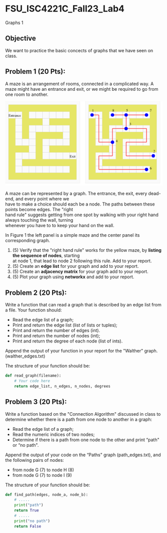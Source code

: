 # FSU_ISC4221C_Fall23_Lab4
Graphs 1

## Objective
We want to practice the basic concects of graphs that we have seen on class. 

##  Problem 1 (20 Pts):  
A  maze  is an arrangement of rooms, connected in a complicated way. A maze might have an entrance 
 and exit, or we might be required to go from one room to another.  

![Images](mazer.png)

A maze can be represented by a graph. The entrance, the exit, every dead-end, and every point where we  
have to make a choice should each be a node. The paths between these points become edges. The "right  
hand rule" suggests getting from one spot by walking with your right hand always touching the wall, turning  
whenever you have to to keep your hand on the wall.  

In Figure 1 the left panel is a simple maze and the center panel its corresponding graph.  

1. (5) Verify that the "right hand rule" works for the yellow maze, by **listing the sequence of nodes**, starting  
at node 1, that lead to node 2 following this rule. Add to your report. 
2. (5) Create an **edge list** for your graph and add to your report.   
3. (5) Create an **adjacency matrix**  for your graph add to your report.
4. (5) Plot your graph using **networkx** and add to your report.

##  Problem 2 (20 Pts):  

Write a function that can read a graph that is described by an edge list from a file. 
Your function should:
* Read the edge list of a graph;
* Print and return the edge list (list of lists or tuples);
* Print and return the number of edges (int).
* Print and return the number of nodes (int);
* Print and return the degree of each node (list of ints).

Append the output of your function in your report for the "Walther" graph. (walther_edges.txt)

The structure of your function should be:
    
```Python
def read_graph(filename):
    # Your code here
    return edge_list, n_edges, n_nodes, degrees
```

##  Problem 3 (20 Pts):  
Write a function based on the "Connection Algorithm" discussed in class to determine
 whether there is a path from one node to another in a graph:

* Read the edge list of a graph;
* Read the numeric indices of two nodes;
* Determine if there is a path from one node to the other and print “path" or “no path".

Append the output of your code on the “Paths" graph (path_edges.txt), and the following pairs of nodes:

* from node G (7) to node H (8)
* from node G (7) to node I (9)

The structure of your function should be:
```Python
def find_path(edges, node_a, node_b):
    # .....
    print("path")
    return True
    # .....
    print("no path")
    return False
```

<!-- 
## Problem 4 (30 Pts):
Write a program that uses the brute force approach to the traveling salesman problem, and prints out the length of the **shortest round trip**.

* read the edge list of a graph (the “tsp_edges.txt” file);
* read the edge weights of a graph (the “tsp_edge_weights.txt” file);
* check all possible itineraries;
* print and return the sequence of nodes in the shortest itinerary;
* print and return the total length of the shortest itinerary.

To check all possible itineraries, we need to generate them. You can use the permutations()
function from the “itertools” module. An example for generating permutations for the list [1, 2,
3] is given:

```Python
list(itertools.permutations([1,2,3]))
# [(1, 2, 3), (1, 3, 2), (2, 1, 3), (2, 3, 1), (3, 1, 2), (3, 2, 1)]
```

The structure of your function should be:
```Python
def find_shortest_path(edges, edges_weights):
    return shortest_path, shortest_path_length
```
>